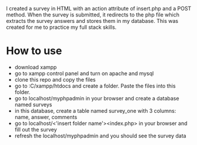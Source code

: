 I created a survey in HTML with an action attribute of insert.php and a POST method. When the survey is submitted, it redirects to the php file which extracts the survey answers and stores them in my database. This was created for me to practice my full stack skills.

# How to use
- download xampp
- go to xampp control panel and turn on apache and mysql
- clone this repo and copy the files
- go to :C/xampp/htdocs and create a folder. Paste the files into this folder.
- go to localhost/myphpadmin in your browser and create a database named surveys
- in this database, create a table named survey_one with 3 columns: name, answer, comments
- go to localhost/<'insert folder name'><index.php> in your browser and fill out the survey
- refresh the localhost/myphpadmin and you should see the survey data